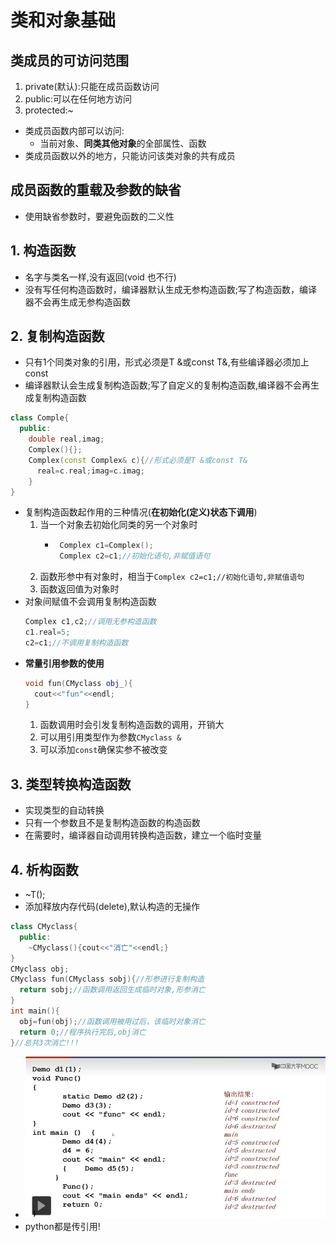 # 类和对象基础
## 类成员的可访问范围
1. private(默认):只能在成员函数访问
2. public:可以在任何地方访问
3. protected:~
- 类成员函数内部可以访问:
  - 当前对象、**同类其他对象**的全部属性、函数
- 类成员函数以外的地方，只能访问该类对象的共有成员

## 成员函数的重载及参数的缺省
- 使用缺省参数时，要避免函数的二义性

## 1. 构造函数
- 名字与类名一样,没有返回(void 也不行)
- 没有写任何构造函数时，编译器默认生成无参构造函数;写了构造函数，编译器不会再生成无参构造函数

## 2. 复制构造函数
- 只有1个同类对象的引用，形式必须是T &或const T&,有些编译器必须加上const
- 编译器默认会生成复制构造函数;写了自定义的复制构造函数,编译器不会再生成复制构造函数
```c++
class Comple{
  public:
    double real,imag;
    Complex(){};
    Complex(const Complex& c){//形式必须是T &或const T&
      real=c.real;imag=c.imag;
    }
}
```
- 复制构造函数起作用的三种情况(**在初始化(定义)状态下调用**)
  1. 当一个对象去初始化同类的另一个对象时
     - ```c++
        Complex c1=Complex();
        Complex c2=c1;//初始化语句,非赋值语句
        ```
  2. 函数形参中有对象时，相当于```Complex c2=c1;//初始化语句,非赋值语句```
  3. 函数返回值为对象时
- 对象间赋值不会调用复制构造函数
  ```c++
  Complex c1,c2;//调用无参构造函数
  c1.real=5;
  c2=c1;//不调用复制构造函数
  ```
- **常量引用参数的使用**
  ```c++
  void fun(CMyclass obj_){
    cout<<"fun"<<endl;
  }
  ```
  1. 函数调用时会引发复制构造函数的调用，开销大
  2. 可以用引用类型作为参数```CMyclass &```
  3. 可以添加```const```确保实参不被改变

## 3. 类型转换构造函数
- 实现类型的自动转换
- 只有一个参数且不是复制构造函数的构造函数
- 在需要时，编译器自动调用转换构造函数，建立一个临时变量

## 4. 析构函数
- ~T();
- 添加释放内存代码(delete),默认构造的无操作
```c++
class CMyclass{
  public:
    ~CMyclass(){cout<<"消亡"<<endl;}
}
CMyclass obj;
CMyclass fun(CMyclass sobj){//形参进行复制构造
  return sobj;//函数调用返回生成临时对象,形参消亡
}
int main(){
  obj=fun(obj);//函数调用被用过后，该临时对象消亡
  return 0;//程序执行完后,obj消亡
}//总共3次消亡!!!
```
- ![](imgs/构造析构顺序.jpg)
- python都是传引用!

